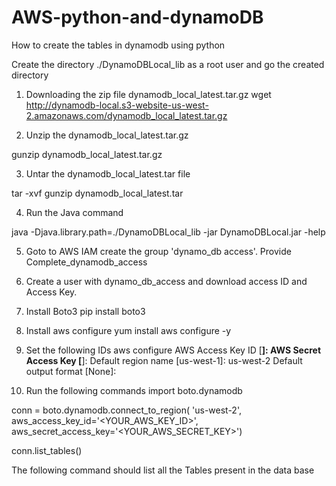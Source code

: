 # AWS-python-and-dynamoDB
How to create the tables in dynamodb using python 

Create the directory ./DynamoDBLocal_lib as a root user and go the  created directory 
1) Downloading the zip file dynamodb_local_latest.tar.gz
wget http://dynamodb-local.s3-website-us-west-2.amazonaws.com/dynamodb_local_latest.tar.gz

2) Unzip the dynamodb_local_latest.tar.gz

gunzip dynamodb_local_latest.tar.gz

3) Untar the  dynamodb_local_latest.tar file

tar -xvf gunzip dynamodb_local_latest.tar 

4) Run the Java command 

java -Djava.library.path=./DynamoDBLocal_lib -jar DynamoDBLocal.jar -help

5) Goto to AWS IAM  create the group 'dynamo_db access'. Provide Complete_dynamodb_access 

6) Create a user with dynamo_db_access and download access ID and Access Key.

5)  Install Boto3
pip install boto3

6) Install aws configure
 yum install aws configure -y
 
7) Set the following IDs
aws configure
AWS Access Key ID [****]:
AWS Secret Access Key [****]:
Default region name [us-west-1]: us-west-2
Default output format [None]:

8) Run the following commands
import boto.dynamodb

conn = boto.dynamodb.connect_to_region(
        'us-west-2',
        aws_access_key_id='<YOUR_AWS_KEY_ID>',
        aws_secret_access_key='<YOUR_AWS_SECRET_KEY>')
        
conn.list_tables()

The following command should list all the Tables present in the data base
